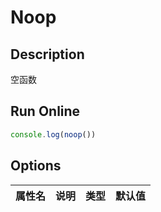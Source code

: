 # Noop

## Description
空函数

## Run Online

<RunCode :dependency="`
function noop() {}`">

```ts
console.log(noop())
```

</RunCode>

## Options

<div class="utils-table">

| 属性名 | 说明 | 类型 | 默认值 |
| --- | --- | --- | --- |


</div>